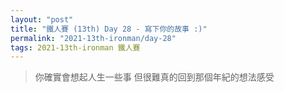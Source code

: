 ```yaml
---
layout: "post"
title: "鐵人賽 (13th) Day 28 - 寫下你的故事 :)"
permalink: "2021-13th-ironman/day-28"
tags: 2021-13th-ironman 鐵人賽
---
```


> 你確實會想起人生一些事 但很難真的回到那個年紀的想法感受